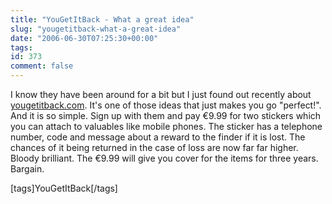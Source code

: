 ```yaml
---
title: "YouGetItBack - What a great idea"
slug: "yougetitback-what-a-great-idea"
date: "2006-06-30T07:25:30+00:00"
tags:
id: 373
comment: false
---
```


I know they have been around for a bit but I just found out recently about [yougetitback.com](http://yougetitback.com/). It's one of those ideas that just makes you go "perfect!". And it is so simple. Sign up with them and pay €9.99 for two stickers which you can attach to valuables like mobile phones. The sticker has a telephone number, code and message about a reward to the finder if it is lost. The chances of it being returned in the case of loss are now far far higher. Bloody brilliant. The €9.99 will give you cover for the items for three years. Bargain.

[tags]YouGetItBack[/tags]
